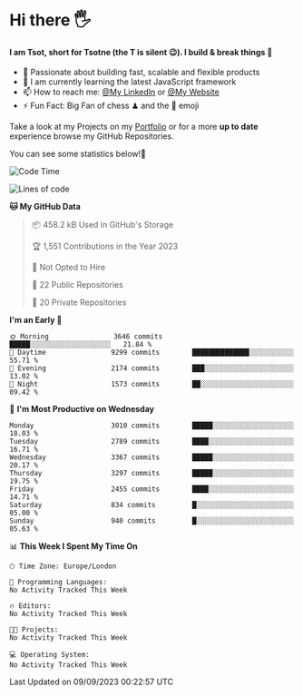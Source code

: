 # Hi there :raised_hand_with_fingers_splayed:
#### I am Tsot, short for Tsotne (the T is silent :wink:). I build & break things :space_invader:
- :telescope: Passionate about building fast, scalable and flexible products
- :seedling: I am currently learning the latest JavaScript framework 
- :mailbox: How to reach me: [@My LinkedIn](https://www.linkedin.com/in/tsotne-gvadzabia/) or [@My Website](https://tsotne.co.uk/contact)
- :zap: Fun Fact: Big Fan of chess ♟ and the 👾 emoji

Take a look at my Projects on my [Portfolio](https://tsotne.co.uk/) or for a more **up to date** experience browse my GitHub Repositories.

You can see some statistics below!:space_invader:
<!--START_SECTION:waka-->
![Code Time](http://img.shields.io/badge/Code%20Time-761%20hrs%202%20mins-blue)

![Lines of code](https://img.shields.io/badge/From%20Hello%20World%20I%27ve%20Written-7.4%20million%20lines%20of%20code-blue)

**🐱 My GitHub Data** 

> 📦 458.2 kB Used in GitHub's Storage 
 > 
> 🏆 1,551 Contributions in the Year 2023
 > 
> 🚫 Not Opted to Hire
 > 
> 📜 22 Public Repositories 
 > 
> 🔑 20 Private Repositories 
 > 
**I'm an Early 🐤** 

```text
🌞 Morning                3646 commits        █████░░░░░░░░░░░░░░░░░░░░   21.84 % 
🌆 Daytime                9299 commits        ██████████████░░░░░░░░░░░   55.71 % 
🌃 Evening                2174 commits        ███░░░░░░░░░░░░░░░░░░░░░░   13.02 % 
🌙 Night                  1573 commits        ██░░░░░░░░░░░░░░░░░░░░░░░   09.42 % 
```
📅 **I'm Most Productive on Wednesday** 

```text
Monday                   3010 commits        █████░░░░░░░░░░░░░░░░░░░░   18.03 % 
Tuesday                  2789 commits        ████░░░░░░░░░░░░░░░░░░░░░   16.71 % 
Wednesday                3367 commits        █████░░░░░░░░░░░░░░░░░░░░   20.17 % 
Thursday                 3297 commits        █████░░░░░░░░░░░░░░░░░░░░   19.75 % 
Friday                   2455 commits        ████░░░░░░░░░░░░░░░░░░░░░   14.71 % 
Saturday                 834 commits         █░░░░░░░░░░░░░░░░░░░░░░░░   05.00 % 
Sunday                   940 commits         █░░░░░░░░░░░░░░░░░░░░░░░░   05.63 % 
```


📊 **This Week I Spent My Time On** 

```text
🕑︎ Time Zone: Europe/London

💬 Programming Languages: 
No Activity Tracked This Week

🔥 Editors: 
No Activity Tracked This Week

🐱‍💻 Projects: 
No Activity Tracked This Week

💻 Operating System: 
No Activity Tracked This Week
```


 Last Updated on 09/09/2023 00:22:57 UTC
<!--END_SECTION:waka-->
